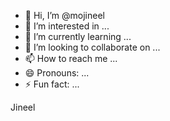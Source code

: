 - 👋 Hi, I’m @mojineel
- 👀 I’m interested in ...
- 🌱 I’m currently learning ...
- 💞️ I’m looking to collaborate on ...
- 📫 How to reach me ...
- 😄 Pronouns: ...
- ⚡ Fun fact: ...

<!---
mojineel/mojineel is a ✨ special ✨ repository because its `README.md` (this file) appears on your GitHub profile.
You can click the Preview link to take a look at your changes.
--->
Jineel
